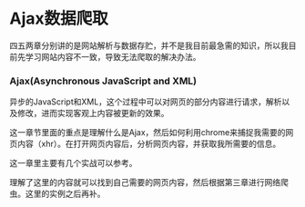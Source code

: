 # Ajax数据爬取

四五两章分别讲的是网站解析与数据存贮，并不是我目前最急需的知识，所以我目前先学习网站内容不一致，导致无法爬取的解决办法。

### Ajax(Asynchronous JavaScript and XML)

异步的JavaScript和XML，这个过程中可以对网页的部分内容进行请求，解析以及修改，进而实现客观上内容被更新的效果。

这一章节里面的重点是理解什么是Ajax，然后如何利用chrome来捕捉我需要的网页内容（xhr）。在打开网页内容后，分析网页内容，并获取我所需要的信息。

这一章里主要有几个实战可以参考。

理解了这里的内容就可以找到自己需要的网页内容，然后根据第三章进行网络爬虫。这里的实例之后再补。
